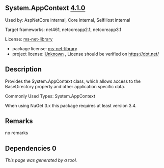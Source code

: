 System.AppContext [4.1.0](https://www.nuget.org/packages/System.AppContext/4.1.0)
--------------------

Used by: AspNetCore internal, Core internal, SelfHost internal

Target frameworks: net461, netcoreapp2.1, netcoreapp3.1

License: [ms-net-library](../../../../licenses/ms-net-library) 

- package license: [ms-net-library](http://go.microsoft.com/fwlink/?LinkId=329770) 
- project license: [Unknown](https://dot.net/) , License should be verified on https://dot.net/

Description
-----------
Provides the System.AppContext class, which allows access to the BaseDirectory property and other application specific data.

Commonly Used Types:
System.AppContext
 
When using NuGet 3.x this package requires at least version 3.4.

Remarks
-----------
no remarks


Dependencies 0
-----------


*This page was generated by a tool.*